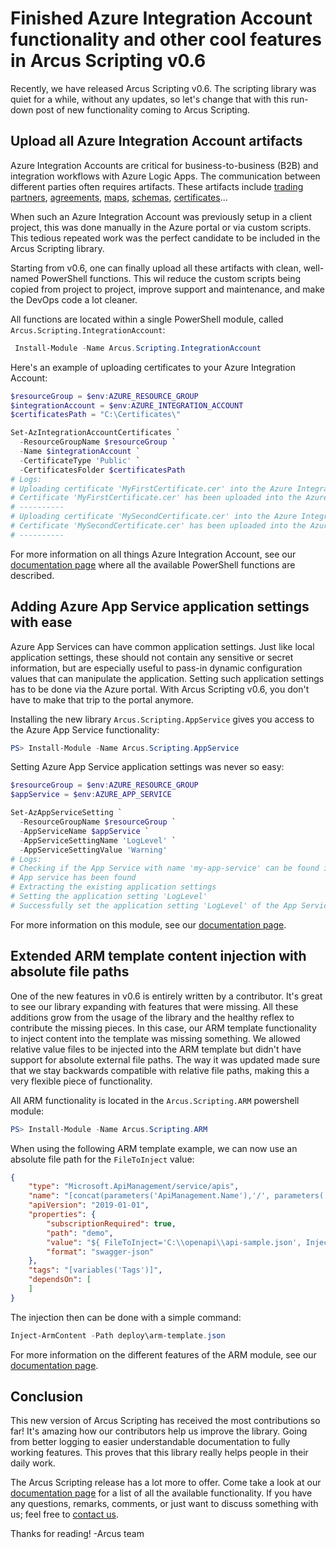 # Finished Azure Integration Account functionality and other cool features in Arcus Scripting v0.6
Recently, we have released Arcus Scripting v0.6. The scripting library was quiet for a while, without any updates, so let's change that with this run-down post of new functionality coming to Arcus Scripting.

## Upload all Azure Integration Account artifacts
Azure Integration Accounts are critical for business-to-business (B2B) and integration workflows with Azure Logic Apps. The communication between different parties often requires artifacts. These artifacts include [trading partners](https://docs.microsoft.com/en-us/azure/logic-apps/logic-apps-enterprise-integration-partners), [agreements](https://docs.microsoft.com/en-us/azure/logic-apps/logic-apps-enterprise-integration-agreements), [maps](https://docs.microsoft.com/en-us/azure/logic-apps/logic-apps-enterprise-integration-maps), [schemas](https://docs.microsoft.com/en-us/azure/logic-apps/logic-apps-enterprise-integration-schemas), [certificates](https://docs.microsoft.com/en-us/azure/logic-apps/logic-apps-enterprise-integration-certificates)...

When such an Azure Integration Account was previously setup in a client project, this was done manually in the Azure portal or via custom scripts. This tedious repeated work was the perfect candidate to be included in the Arcus Scripting library.

Starting from v0.6, one can finally upload all these artifacts with clean, well-named PowerShell functions. This wil reduce the custom scripts being copied from project to project, improve support and maintenance, and make the DevOps code a lot cleaner.

All functions are located within a single PowerShell module, called `Arcus.Scripting.IntegrationAccount`:
```powershell
 Install-Module -Name Arcus.Scripting.IntegrationAccount
```

Here's an example of uploading certificates to your Azure Integration Account:
```powershell
$resourceGroup = $env:AZURE_RESOURCE_GROUP
$integrationAccount = $env:AZURE_INTEGRATION_ACCOUNT
$certificatesPath = "C:\Certificates\"

Set-AzIntegrationAccountCertificates `
  -ResourceGroupName $resourceGroup `
  -Name $integrationAccount `
  -CertificateType 'Public' `
  -CertificatesFolder $certificatesPath
# Logs:
# Uploading certificate 'MyFirstCertificate.cer' into the Azure Integration Account 'my-integration-account'
# Certificate 'MyFirstCertificate.cer' has been uploaded into the Azure Integration Account 'my-integration-account'
# ----------
# Uploading certificate 'MySecondCertificate.cer' into the Azure Integration Account 'my-integration-account'
# Certificate 'MySecondCertificate.cer' has been uploaded into the Azure Integration Account 'my-integration-account'
# ----------
```

For more information on all things Azure Integration Account, see our [documentation page](https://scripting.arcus-azure.net/Features/powershell/azure-integration-account) where all the available PowerShell functions are described.

## Adding Azure App Service application settings with ease
Azure App Services can have common application settings. Just like local application settings, these should not contain any sensitive or secret information, but are especially useful to pass-in dynamic configuration values that can manipulate the application. Setting such application settings has to be done via the Azure portal. With Arcus Scripting v0.6, you don't have to make that trip to the portal anymore.

Installing the new library `Arcus.Scripting.AppService` gives you access to the Azure App Service functionality:
```powershell
PS> Install-Module -Name Arcus.Scripting.AppService
```

Setting Azure App Service application settings was never so easy:
```powershell
$resourceGroup = $env:AZURE_RESOURCE_GROUP
$appService = $env:AZURE_APP_SERVICE

Set-AzAppServiceSetting `
  -ResourceGroupName $resourceGroup `
  -AppServiceName $appService `
  -AppServiceSettingName 'LogLevel' `
  -AppServiceSettingValue 'Warning'
# Logs:
# Checking if the App Service with name 'my-app-service' can be found in the resource group 'my-resource-group'
# App service has been found
# Extracting the existing application settings
# Setting the application setting 'LogLevel'
# Successfully set the application setting 'LogLevel' of the App Service 'my-app-service' within resource group 'my-resource-group'
```

For more information on this module, see our [documentation page](https://scripting.arcus-azure.net/Features/powershell/azure-app-service).

## Extended ARM template content injection with absolute file paths
One of the new features in v0.6 is entirely written by a contributor. It's great to see our library expanding with features that were missing. All these additions grow from the usage of the library and the healthy reflex to contribute the missing pieces. In this case, our ARM template functionality to inject content into the template was missing something. We allowed relative value files to be injected into the ARM template but didn't have support for absolute external file paths. The way it was updated made sure that we stay backwards compatible with relative file paths, making this a very flexible piece of functionality.

All ARM functionality is located in the `Arcus.Scripting.ARM` powershell module:
```powershell
PS> Install-Module -Name Arcus.Scripting.ARM
```

When using the following ARM template example, we can now use an absolute file path for the `FileToInject` value:
```json
{
    "type": "Microsoft.ApiManagement/service/apis",
    "name": "[concat(parameters('ApiManagement.Name'),'/', parameters('ApiManagement.Api.Name'))]",
    "apiVersion": "2019-01-01",
    "properties": {
        "subscriptionRequired": true,
        "path": "demo",
        "value": "${ FileToInject='C:\\openapi\\api-sample.json', InjectAsJsonObject}$",
        "format": "swagger-json"
    },
    "tags": "[variables('Tags')]",
    "dependsOn": [
    ]
}
```

The injection then can be done with a simple command:
```powershell
Inject-ArmContent -Path deploy\arm-template.json
```

For more information on the different features of the ARM module, see our [documentation page](https://scripting.arcus-azure.net/Features/powershell/arm).

## Conclusion
This new version of Arcus Scripting has received the most contributions so far! It's amazing how our contributors help us improve the library. Going from better logging to easier understandable documentation to fully working features. This proves that this library really helps people in their daily work.

The Arcus Scripting release has a lot more to offer. Come take a look at our [documentation page](https://scripting.arcus-azure.net/) for a list of all the available functionality. If you have any questions, remarks, comments, or just want to discuss something with us; feel free to [contact us](https://github.com/arcus-azure/arcus.scripting/issues/new/choose).

Thanks for reading!
-Arcus team
